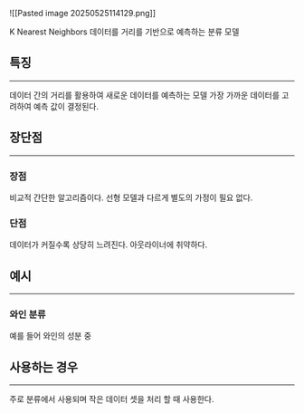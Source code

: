 ![[Pasted image 20250525114129.png]]

K Nearest Neighbors
데이터를 거리를 기반으로 예측하는 분류 모델

## 특징
---
데이터 간의 거리를 활용하여 새로운 데이터를 예측하는 모델
가장 가까운 데이터를 고려하여 예측 값이 결정된다.

## 장단점
---
### 장점
비교적 간단한 알고리즘이다.
선형 모델과 다르게 별도의 가정이 필요 없다.

### 단점
데이터가 커질수록 상당히 느려진다.
아웃라이너에 취약하다.

## 예시
---
### 와인 분류
예를 들어 와인의 성분 중


## 사용하는 경우
---
주로 분류에서 사용되며 작은 데이터 셋을 처리 할 때 사용한다.

